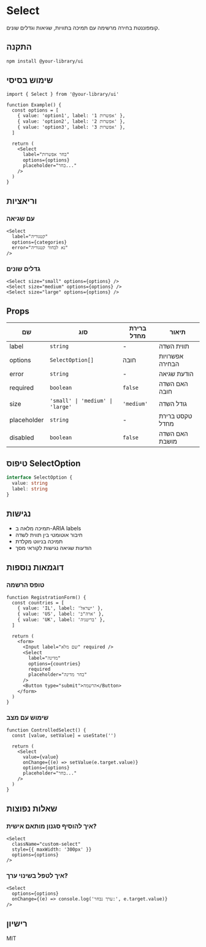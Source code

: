 # Select

קומפוננטת בחירה מרשימה עם תמיכה בתוויות, שגיאות וגדלים שונים.

## התקנה
```bash
npm install @your-library/ui
```

## שימוש בסיסי
```tsx
import { Select } from '@your-library/ui'

function Example() {
  const options = [
    { value: 'option1', label: 'אפשרות 1' },
    { value: 'option2', label: 'אפשרות 2' },
    { value: 'option3', label: 'אפשרות 3' },
  ]

  return (
    <Select
      label="בחר אפשרות"
      options={options}
      placeholder="בחר..."
    />
  )
}
```

## וריאציות

### עם שגיאה
```tsx
<Select
  label="קטגוריה"
  options={categories}
  error="נא לבחור קטגוריה"
/>
```

### גדלים שונים
```tsx
<Select size="small" options={options} />
<Select size="medium" options={options} />
<Select size="large" options={options} />
```

## Props

| שם | סוג | ברירת מחדל | תיאור |
|---|---|---|---|
| label | `string` | - | תווית השדה |
| options | `SelectOption[]` | חובה | אפשרויות הבחירה |
| error | `string` | - | הודעת שגיאה |
| required | `boolean` | `false` | האם השדה חובה |
| size | `'small' \| 'medium' \| 'large'` | `'medium'` | גודל השדה |
| placeholder | `string` | - | טקסט ברירת מחדל |
| disabled | `boolean` | `false` | האם השדה מושבת |

## טיפוס SelectOption
```typescript
interface SelectOption {
  value: string
  label: string
}
```

## נגישות
- תמיכה מלאה ב-ARIA labels
- חיבור אוטומטי בין תווית לשדה
- תמיכה בניווט מקלדת
- הודעות שגיאה נגישות לקוראי מסך

## דוגמאות נוספות

### טופס הרשמה
```tsx
function RegistrationForm() {
  const countries = [
    { value: 'IL', label: 'ישראל' },
    { value: 'US', label: 'ארה"ב' },
    { value: 'UK', label: 'בריטניה' },
  ]

  return (
    <form>
      <Input label="שם מלא" required />
      <Select
        label="מדינה"
        options={countries}
        required
        placeholder="בחר מדינה"
      />
      <Button type="submit">הרשמה</Button>
    </form>
  )
}
```

### שימוש עם מצב
```tsx
function ControlledSelect() {
  const [value, setValue] = useState('')

  return (
    <Select
      value={value}
      onChange={(e) => setValue(e.target.value)}
      options={options}
      placeholder="בחר..."
    />
  )
}
```

## שאלות נפוצות

### איך להוסיף סגנון מותאם אישית?
```tsx
<Select
  className="custom-select"
  style={{ maxWidth: '300px' }}
  options={options}
/>
```

### איך לטפל בשינוי ערך?
```tsx
<Select
  options={options}
  onChange={(e) => console.log('ערך נבחר:', e.target.value)}
/>
```

## רישיון
MIT 